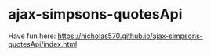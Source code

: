 # ajax-simpsons-quotesApi

Have fun here: https://nicholas570.github.io/ajax-simpsons-quotesApi/index.html
